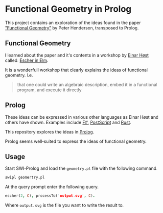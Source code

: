 # Functional Geometry in Prolog
This project contains an exploration of the ideas found in the paper ["Functional Geometry"][henderson] by Peter Henderson, transposed to Prolog.

## Functional Geometry
I learned about the paper and it's contents in a workshop by [Einar Høst][host] called: [Escher in Elm][escher-in-elm].

It is a wonderfull workshop that clearly explains the ideas of functional geometry. I.e.

> that one could write an algebraic description, embed it in a functional program, and execute it directly

## Prolog
These ideas can be expressed in various other languages as Einar Høst and others have shown. Examples include [F#][f#], [PostScript][postscript] and [Rust][rust].

This repository explores the ideas in [Prolog][swi-prolog].

Prolog seems well-suited to express the ideas of functional geometry.

## Usage
Start SWI-Prolog and load the `geometry.pl` file with the following command.

```sh
swipl geomertry.pl
```

At the query prompt enter the following query.

```prolog
escher(2, C), processTo('output.svg', C).
```

Where `output.svg` is the file you want to write the result to.

[henderson]: https://eprints.soton.ac.uk/257577/1/funcgeo2.pdf
[host]: https://twitter.com/einarwh
[escher-in-elm]: https://github.com/einarwh/escher-workshop
[postscript]: https://www.lambdadays.org/lambdadays2020/einar-host
[f#]: https://www.lambdadays.org/lambdadays2018/einar-host
[rust]: https://github.com/fifth-postulate/esche.rs
[swi-prolog]: https://www.swi-prolog.org/
